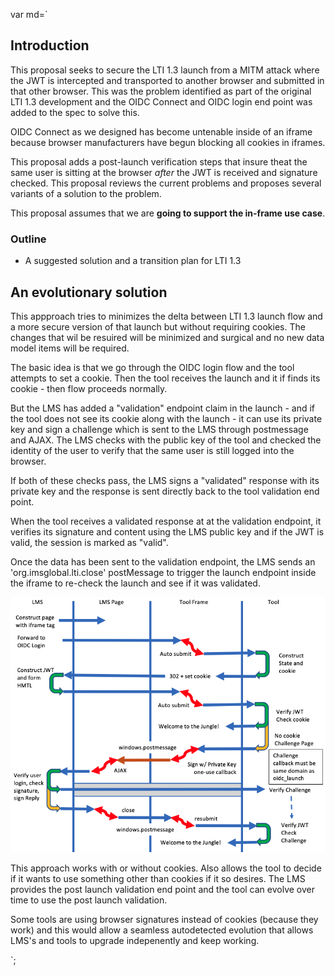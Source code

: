 var md=`

<section>

<h2 id="introduction">Introduction</h2>

This proposal seeks to secure the LTI 1.3 launch from a MITM attack
where the JWT is intercepted and transported to another browser and
submitted in that other browser.  This was the problem identified
as part of the original LTI 1.3 development and the OIDC Connect and
OIDC login end point was added to the spec to solve this.

OIDC Connect as we designed has become untenable inside of an iframe
because browser manufacturers have begun blocking all cookies in iframes.

This proposal adds a post-launch verification steps that insure theat
the same user is sitting at the browser *after* the JWT is received 
and signature checked.  This proposal reviews the current problems and 
proposes several variants of a solution to the problem.

This proposal assumes that we are **going to support the in-frame use case**.

</section>


<h3 id="outline">Outline</h3>

* A suggested solution and a transition plan for LTI 1.3

<h2 id="evolution">An evolutionary solution</h2>

This appproach tries to minimizes the delta between LTI 1.3 launch flow and 
a more secure version of that launch but without requiring cookies.  The
changes that wil be resuired will be minimized and surgical and no new data model
items will be required.

The basic idea is that we go through the OIDC login flow and the tool
attempts to set a cookie.   Then the tool receives the launch and it if finds
its cookie - then flow proceeds normally.

But the LMS has added a "validation" endpoint claim in the launch - and if
the tool does not see its cookie along with the launch - it can use its private key
and sign a challenge which is sent to the LMS through postmessage and AJAX.  The 
LMS checks with the public key of the tool and checked the identity of the user
to verify that the same user is still logged into the browser.

If both of these checks pass, the LMS signs a "validated" response with 
its private key and the response is sent directly back to the tool
validation end point.  

When the tool receives a validated response at at the validation endpoint,
it verifies its signature and content using the LMS public key and if the JWT
is valid, the session is marked as "valid".

Once the data has been sent to the validation endpoint,
the LMS sends an 'org.imsglobal.lti.close' postMessage to trigger the
launch endpoint inside the iframe to re-check the launch and see if
it was validated.

![Post Launch Validation Approach](assets/challenge_evolutionary.png)

This approach works with or without cookies.  Also allows the tool
to decide if it wants
to use something other than cookies if it so desires.   The LMS provides
the post launch validation end point and the tool can evolve over time to use
the post launch validation.

Some tools are using browser signatures instead of cookies (because they work)
and this would allow a seamless autodetected evolution that allows LMS's and tools
to upgrade indepenently and keep working.



`;

